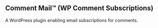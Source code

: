 ## Comment Mail™ (WP Comment Subscriptions)

A WordPress plugin enabling email subscriptions for comments.